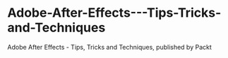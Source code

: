 # Adobe-After-Effects---Tips-Tricks-and-Techniques
Adobe After Effects - Tips, Tricks and Techniques, published by Packt
